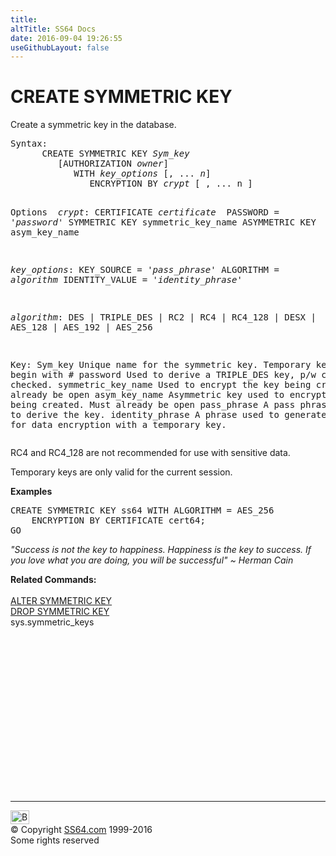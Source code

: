 ```yaml
---
title:
altTitle: SS64 Docs
date: 2016-09-04 19:26:55
useGithubLayout: false
---
```

<!-- #BeginLibraryItem "/Library/head_sql.lbi" --><!-- #EndLibraryItem --><h1>CREATE SYMMETRIC KEY</h1>
<p>Create a symmetric key in the database.</p>
<pre>Syntax:
      CREATE SYMMETRIC KEY <i>Sym_key</i> 
         [AUTHORIZATION <i>owner</i>]
            WITH <i>key_options</i> [, ... <i>n</i>]
               ENCRYPTION BY <i>crypt</i> [ , ... n ] 

Options
<i>   crypt</i>:
      CERTIFICATE <i>certificate
</i>      PASSWORD = '<i>password</i>' 
      SYMMETRIC KEY symmetric_key_name 
      ASYMMETRIC KEY asym_key_name    

   <i>key_options</i>:
      KEY_SOURCE = '<i>pass_phrase</i>'
      ALGORITHM = <i>algorithm</i>
      IDENTITY_VALUE = '<i>identity_phrase</i>'

   <i>algorithm</i>:
      DES | TRIPLE_DES | RC2 | RC4 | RC4_128 |
      DESX | AES_128 | AES_192 | AES_256 

Key:
   Sym_key     Unique name for the symmetric key.
               Temporary keys should begin with #
   password       Used to derive a TRIPLE_DES key, p/w complexity is checked.
   symmetric_key_name Used to encrypt the key being created. 
                      Must already be open
   asym_key_name   Asymmetric key used to encrypt the key being created.
                   Must already be open
   pass_phrase     A pass phrase from which to derive the key.
   identity_phrase A phrase used to generate a GUID - for data encryption with a temporary key.
</pre>
<p>
  

RC4 and RC4_128 are not recommended for use with sensitive data.</p>
<p>Temporary keys are only valid for the current session.</p>
<p><b>Examples</b></p>
<pre>CREATE SYMMETRIC KEY ss64 WITH ALGORITHM = AES_256<br>    ENCRYPTION BY CERTIFICATE cert64;<br>GO</pre>
<p class="quote"><i>"Success is not the key to happiness. Happiness is the key to success. If you love what you are doing, you will be successful" ~ Herman Cain</i></p>
<p><b>Related  Commands:</b><br>
  <br>
  <a href="key_sm_a.html">ALTER SYMMETRIC KEY</a><br>
  <a href="key_sm_d.html">DROP SYMMETRIC KEY</a><br>
sys.symmetric_keys</p><!-- #BeginLibraryItem "/Library/foot_sql.lbi" --><p>
<!-- ss64-sql -->
<ins class="adsbygoogle" style="display:inline-block;width:300px;height:250px" data-ad-client="ca-pub-6140977852749469" data-ad-slot="6953563613"></ins>
<script>
(adsbygoogle = window.adsbygoogle || []).push({});
</script></p>
<hr>
<div id="bl" class="footer"><a href="key_sm_c.html#"><img src="../images/top.png" width="30" height="22" alt="Back to the Top"></a></div>
<div id="br" class="footer, tagline">© Copyright <a href="../index.html">SS64.com</a> 1999-2016<br>
Some rights reserved</div><!-- #EndLibraryItem -->

